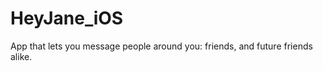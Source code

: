 HeyJane_iOS
===========

App that lets you message people around you: friends, and future friends alike. 
